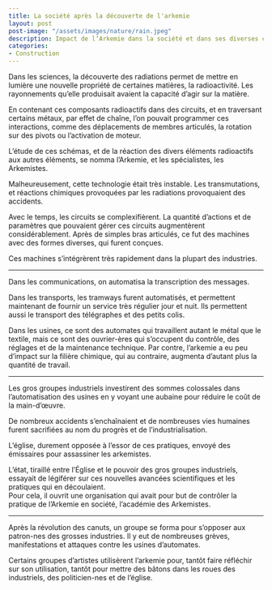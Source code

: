 ```yaml
---
title: La société après la découverte de l'arkemie
layout: post  
post-image: "/assets/images/nature/rain.jpeg"  
description: Impact de l’Arkemie dans la société et dans ses diverses composantes.
categories:   
- Construction  
---
```


Dans les sciences, la découverte des radiations permet de mettre en lumière une nouvelle propriété de certaines matières, la radioactivité.
Les rayonnements qu’elle produisait avaient la capacité d’agir sur la matière. 

En contenant ces composants radioactifs dans des circuits, et en traversant certains métaux, par effet de chaîne, l’on pouvait programmer ces interactions, comme des déplacements de membres articulés, la rotation sur des pivots ou l’activation de moteur. 

L’étude de ces schémas, et de la réaction des divers éléments radioactifs aux autres éléments, se nomma l’Arkemie, et les spécialistes, les Arkemistes. 

Malheureusement, cette technologie était très instable. 
Les transmutations, et réactions chimiques provoquées par les radiations provoquaient des accidents. 

Avec le temps, les circuits se complexifièrent. La quantité d’actions et de paramètres que pouvaient gérer ces circuits augmentèrent considérablement. 
Après de simples bras articulés, ce fut des machines avec des formes diverses, qui furent conçues.

Ces machines s’intégrèrent très rapidement dans la plupart des industries. 

------

Dans les communications, on automatisa la transcription des messages.

Dans les transports, les tramways furent automatisés, et permettent maintenant de fournir un service très régulier jour et nuit. Ils permettent aussi le transport des télégraphes et des petits colis.

Dans les usines, ce sont des automates qui travaillent autant le métal que le textile, mais ce sont des ouvrier-ères qui s’occupent du contrôle, des réglages et de la maintenance technique.
Par contre, l’arkemie a eu peu d’impact sur la filière chimique, qui au contraire, augmenta d’autant plus la quantité de travail.

------

Les gros groupes industriels investirent des sommes colossales dans l’automatisation des usines en y voyant une aubaine pour réduire le coût de la main-d’œuvre. 

De nombreux accidents s’enchaînaient et de nombreuses vies humaines furent sacrifiées au nom du progrès et de l’industrialisation.

L’église, durement opposée à l’essor de ces pratiques, envoyé des émissaires pour assassiner les arkemistes.

L’état, tiraillé entre l’Église et le pouvoir des gros groupes industriels, essayait de légiférer sur ces nouvelles avancées scientifiques et les pratiques qui en découlaient.  
Pour cela, il ouvrit une organisation qui avait pour but de contrôler la pratique de l’Arkemie en société, l’académie des Arkemistes.

------

Après la révolution des canuts, un groupe se forma pour s’opposer aux patron-nes des grosses industries. 
Il y eut de nombreuses grèves, manifestations et attaques contre les usines d’automates.

Certains groupes d’artistes utilisèrent l’arkemie pour, tantôt faire réfléchir sur son utilisation, tantôt pour mettre des bâtons dans les roues des industriels, des politicien-nes et de l’église.
